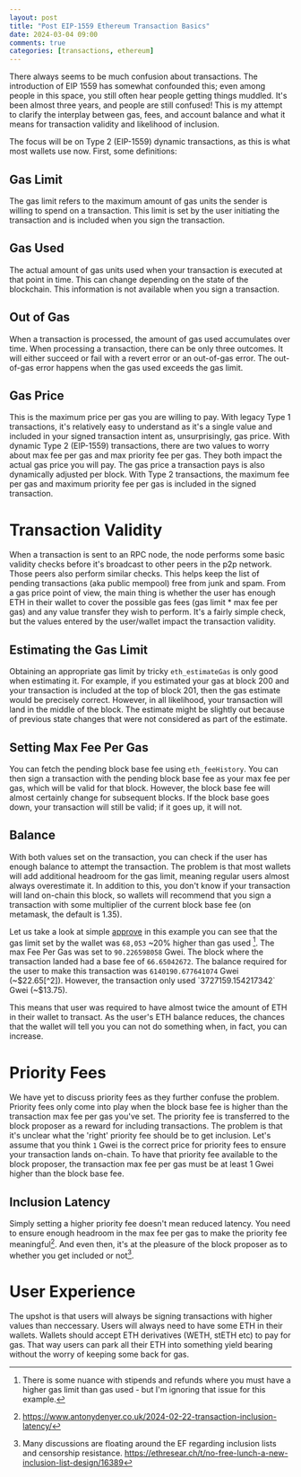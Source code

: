 ```yaml
---
layout: post
title: "Post EIP-1559 Ethereum Transaction Basics"
date: 2024-03-04 09:00
comments: true
categories: [transactions, ethereum]
---
```


There always seems to be much confusion about transactions. The introduction of EIP 1559 has somewhat confounded this; even among people in this space, you still often hear people getting things muddled. It's been almost three years, and people are still confused! This is my attempt to clarify the interplay between gas, fees, and account balance and what it means for transaction validity and likelihood of inclusion. 

The focus will be on Type 2 (EIP-1559) dynamic transactions, as this is what most wallets use now. First, some definitions:


## Gas Limit

The gas limit refers to the maximum amount of gas units the sender is willing to spend on a transaction. This limit is set by the user initiating the transaction and is included when you sign the transaction.

## Gas Used

The actual amount of gas units used when your transaction is executed at that point in time. This can change depending on the state of the blockchain. This information is not available when you sign a transaction.

## Out of Gas

When a transaction is processed, the amount of gas used accumulates over time. When processing a transaction, there can be only three outcomes. It will either succeed or fail with a revert error or an out-of-gas error. The out-of-gas error happens when the gas used exceeds the gas limit.

## Gas Price

This is the maximum price per gas you are willing to pay. With legacy Type 1 transactions, it's relatively easy to understand as it's a single value and included in your signed transaction intent as, unsurprisingly, gas price. With dynamic Type 2 (EIP-1559) transactions, there are two values to worry about max fee per gas and max priority fee per gas. They both impact the actual gas price you will pay. The gas price a transaction pays is also dynamically adjusted per block. With Type 2 transactions, the maximum fee per gas and maximum priority fee per gas is included in the signed transaction. 


# Transaction Validity

When a transaction is sent to an RPC node, the node performs some basic validity checks before it's broadcast to other peers in the p2p network. Those peers also perform similar checks. This helps keep the list of pending transactions (aka public mempool) free from junk and spam. From a gas price point of view, the main thing is whether the user has enough ETH in their wallet to cover the possible gas fees (gas limit * max fee per gas) and any value transfer they wish to perform. It's a fairly simple check, but the values entered by the user/wallet impact the transaction validity.

## Estimating the Gas Limit

Obtaining an appropriate gas limit by tricky `eth_estimateGas` is only good when estimating it. For example, if you estimated your gas at block 200 and your transaction is included at the top of block 201, then the gas estimate would be precisely correct. However, in all likelihood, your transaction will land in the middle of the block. The estimate might be slightly out because of previous state changes that were not considered as part of the estimate. 

## Setting Max Fee Per Gas

You can fetch the pending block base fee using `eth_feeHistory`. You can then sign a transaction with the pending block base fee as your max fee per gas, which will be valid for that block. However, the block base fee will almost certainly change for subsequent blocks. If the block base goes down, your transaction will still be valid; if it goes up, it will not. 

## Balance

With both values set on the transaction, you can check if the user has enough balance to attempt the transaction. The problem is that most wallets will add additional headroom for the gas limit, meaning regular users almost always overestimate it. In addition to this, you don't know if your transaction will land on-chain this block, so wallets will recommend that you sign a transaction with some multiplier of the current block base fee (on metamask, the default is 1.35). 

Let us take a look at simple [approve](https://etherscan.io/tx/0x9c88faff86425d9970a261696498d54652b19a0218d73902555cc98d6a9c1e41) in this example you can see that the gas limit set by the wallet was `68,053` ~20% higher than gas used [^1]. The max Fee Per Gas was set to `90.226598058` Gwei. The block where the transaction landed had a base fee of `66.65042672`. The balance required for the user to make this transaction was `6140190.677641074` Gwei (~$22.65[^2]). However, the transaction only used `3727159.154217342` Gwei (~$13.75). 

This means that user was required to have almost twice the amount of ETH in their wallet to transact. As the user's ETH balance reduces, the chances that the wallet will tell you you can not do something when, in fact, you can increase. 

# Priority Fees

We have yet to discuss priority fees as they further confuse the problem. Priority fees only come into play when the block base fee is higher than the transaction max fee per gas you've set. The priority fee is transferred to the block proposer as a reward for including transactions. The problem is that it's unclear what the 'right' priority fee should be to get inclusion. Let's assume that you think `1` Gwei is the correct price for priority fees to ensure your transaction lands on-chain. To have that priority fee available to the block proposer, the transaction max fee per gas must be at least 1 Gwei higher than the block base fee.

## Inclusion Latency

Simply setting a higher priority fee doesn't mean reduced latency. You need to ensure enough headroom in the max fee per gas to make the priority fee meaningful[^3]. And even then, it's at the pleasure of the block proposer as to whether you get included or not[^4]. 

# User Experience

The upshot is that users will always be signing transactions with higher values than neccessary. Users will always need to have some ETH in their wallets. Wallets should accept ETH derivatives (WETH, stETH etc) to pay for gas. That way users can park all their ETH into something yield bearing without the worry of keeping some back for gas. 


[^1]: There is some nuance with stipends and refunds where you must have a higher gas limit than gas used - but I'm ignoring that issue for this example.

[^2]: ETH price was $3688 at the time of writing

[^3]: https://www.antonydenyer.co.uk/2024-02-22-transaction-inclusion-latency/

[^4]: Many discussions are floating around the EF regarding inclusion lists and censorship resistance. https://ethresear.ch/t/no-free-lunch-a-new-inclusion-list-design/16389 